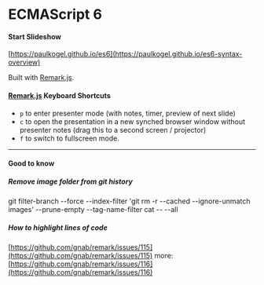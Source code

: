 ECMAScript 6
============

#### Start Slideshow
[https://paulkogel.github.io/es6](https://paulkogel.github.io/es6-syntax-overview)

Built with [Remark.js](https://github.com/gnab/remark).

#### [Remark.js](https://github.com/gnab/remark) Keyboard Shortcuts
+ `p` to enter presenter mode (with notes, timer, preview of next slide)
+ `c` to open the presentation in a new synched browser window without presenter notes (drag this to a second screen / projector)
+ `f` to switch to fullscreen mode.

---

#### Good to know

##### Remove image folder from git history
git filter-branch --force --index-filter 'git rm -r --cached --ignore-unmatch images' --prune-empty --tag-name-filter cat -- --all

##### How to highlight lines of code
[https://github.com/gnab/remark/issues/115](https://github.com/gnab/remark/issues/115)
more: [https://github.com/gnab/remark/issues/116](https://github.com/gnab/remark/issues/116)
